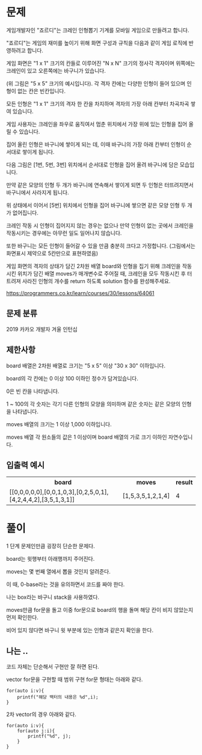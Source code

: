 # 문제

게임개발자인 "죠르디"는 크레인 인형뽑기 기계를 모바일 게임으로 만들려고 합니다.

"죠르디"는 게임의 재미를 높이기 위해 화면 구성과 규칙을 다음과 같이 게임 로직에 반영하려고 합니다.

게임 화면은 "1 x 1" 크기의 칸들로 이루어진 "N x N" 크기의 정사각 격자이며 위쪽에는 크레인이 있고 오른쪽에는 바구니가 있습니다.

(위 그림은 "5 x 5" 크기의 예시입니다). 각 격자 칸에는 다양한 인형이 들어 있으며 인형이 없는 칸은 빈칸입니다. 

모든 인형은 "1 x 1" 크기의 격자 한 칸을 차지하며 격자의 가장 아래 칸부터 차곡차곡 쌓여 있습니다. 
 
게임 사용자는 크레인을 좌우로 움직여서 멈춘 위치에서 가장 위에 있는 인형을 집어 올릴 수 있습니다. 

집어 올린 인형은 바구니에 쌓이게 되는 데, 이때 바구니의 가장 아래 칸부터 인형이 순서대로 쌓이게 됩니다. 

다음 그림은 [1번, 5번, 3번] 위치에서 순서대로 인형을 집어 올려 바구니에 담은 모습입니다.

만약 같은 모양의 인형 두 개가 바구니에 연속해서 쌓이게 되면 두 인형은 터뜨려지면서 바구니에서 사라지게 됩니다. 

위 상태에서 이어서 [5번] 위치에서 인형을 집어 바구니에 쌓으면 같은 모양 인형 두 개가 없어집니다.

크레인 작동 시 인형이 집어지지 않는 경우는 없으나 만약 인형이 없는 곳에서 크레인을 작동시키는 경우에는 아무런 일도 일어나지 않습니다. 

또한 바구니는 모든 인형이 들어갈 수 있을 만큼 충분히 크다고 가정합니다. (그림에서는 화면표시 제약으로 5칸만으로 표현하였음)

게임 화면의 격자의 상태가 담긴 2차원 배열 board와 인형을 집기 위해 크레인을 작동시킨 위치가 담긴 배열 moves가 매개변수로 주어질 때, 크레인을 모두 작동시킨 후 터트려져 사라진 인형의 개수를 return 하도록 solution 함수를 완성해주세요.

https://programmers.co.kr/learn/courses/30/lessons/64061

## 문제 분류

2019 카카오 개발자 겨울 인턴십

## 제한사항

board 배열은 2차원 배열로 크기는 "5 x 5" 이상 "30 x 30" 이하입니다.

board의 각 칸에는 0 이상 100 이하인 정수가 담겨있습니다.

0은 빈 칸을 나타냅니다.

1 ~ 100의 각 숫자는 각기 다른 인형의 모양을 의미하며 같은 숫자는 같은 모양의 인형을 나타냅니다.

moves 배열의 크기는 1 이상 1,000 이하입니다.

moves 배열 각 원소들의 값은 1 이상이며 board 배열의 가로 크기 이하인 자연수입니다.

## 입출력 예시

<table>
  <tr>
    <th>board</th>
    <th>moves</th>
    <th>result</th>
  </tr>
  <tr>
    <td>[[0,0,0,0,0],[0,0,1,0,3],[0,2,5,0,1],[4,2,4,4,2],[3,5,1,3,1]]</td>
    <td>[1,5,3,5,1,2,1,4]</td>
    <td>4</td>
  </tr>
</table>

# 풀이

1 단계 문제인만큼 굉장히 단순한 문제다.

board는 윗행부터 아래행까지 주어진다.

moves는 몇 번째 열에서 뽑을 것인지 알려준다.

이 때, 0-base라는 것을 유의하면서 코드를 짜야 한다.

나는 box라는 바구니 stack을 사용하였다.

moves만큼 for문을 돌고 이중 for문으로 board의 행을 돌며 해당 칸이 비지 않았는지 먼저 확인한다.

비어 있지 않다면 바구니 윗 부분에 있는 인형과 같은지 확인을 한다.

## 나는 ..

코드 자체는 단순해서 구현만 잘 하면 된다.

vector for문을 구현할 때 범위 구현 for문 형태는 아래와 같다.

```
for(auto i:v){
    printf("해당 백터의 내용은 %d",i);
}
```

2차 vector의 경우 아래와 같다.

```
for(auto i:v){
    for(auto j:i){
        printf("%d", j);
    }
}
```
